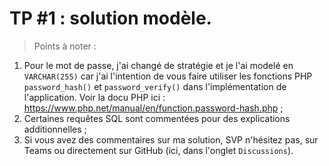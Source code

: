 # TP #1 : solution modèle.

>Points à noter : 
1. Pour le mot de passe, j'ai changé de stratégie et je l'ai modelé en `VARCHAR(255)` car j'ai l'intention de vous faire utiliser les fonctions PHP `password_hash()` et `password_verify()` dans l'implémentation de l'application. Voir la docu PHP ici : https://www.php.net/manual/en/function.password-hash.php ;
2. Certaines requêtes SQL sont commentées pour des explications additionnelles ;
3. Si vous avez des commentaires sur ma solution, SVP n'hésitez pas, sur Teams ou directement sur GitHub (ici, dans l'onglet `Discussions`).
